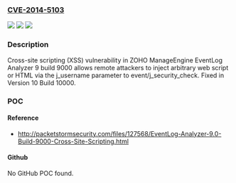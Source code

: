 ### [CVE-2014-5103](https://cve.mitre.org/cgi-bin/cvename.cgi?name=CVE-2014-5103)
![](https://img.shields.io/static/v1?label=Product&message=n%2Fa&color=blue)
![](https://img.shields.io/static/v1?label=Version&message=n%2Fa&color=blue)
![](https://img.shields.io/static/v1?label=Vulnerability&message=n%2Fa&color=brighgreen)

### Description

Cross-site scripting (XSS) vulnerability in ZOHO ManageEngine EventLog Analyzer 9 build 9000 allows remote attackers to inject arbitrary web script or HTML via the j_username parameter to event/j_security_check. Fixed in Version 10 Build 10000.

### POC

#### Reference
- http://packetstormsecurity.com/files/127568/EventLog-Analyzer-9.0-Build-9000-Cross-Site-Scripting.html

#### Github
No GitHub POC found.


